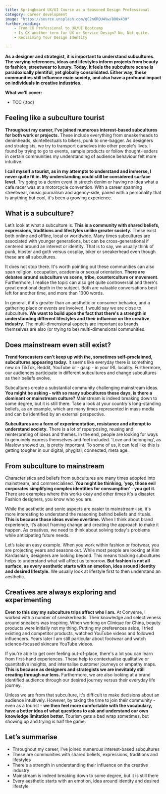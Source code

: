 ```yaml
---
title: Springboard UX/UI Course as a Seasoned Design Professional
category: Career development
image: "https://source.unsplash.com/qC2n6RQU4Vw/800x430"
further_reading:
    - From CX Professional to UX/UI Bootcamp
    - Is CX another term for UX or Service Design? No, Not quite.
    - Reclaiming Your Design Identity
    
---
```


**As a designer and strategist, it is important to understand subcultures. The varying references, ideas and lifestyles inform projects from beauty to fashion, streetwear to luxury. Today, it feels the subculture scene is paradoxically plentiful, yet globally consolidated. Either way, these communities still influence main society, and also have a profound impact on individuals in creative industries.**

**What we'll cover:**
* TOC
{:toc}

## Feeling like a subculture tourist

**Throughout my career, I've joined numerous interest-based subcultures for both work or projects.** These include everything from sneakerheads to denimheads, skintellectuals to bikers, punk to one-bagger. As designers and strategists, we try to transport ourselves into other people's lives. I found by trying to go to events, sample products or follow thought-leaders in certain communities my understanding of audience behaviour felt more intuitive.

**I call myself a tourist, as in my attempts to understand and immerse, I never quite fit in. My understanding could still be considered surface level.** Try going to a denim event in stretch denim or having no idea what a cafe racer was at a motorcycle convention. With a career spanning streetwear, music journalism and agency-side, paired with a personality that is anything but cool, it's been a growing experience.

## What is a subculture?

Let’s look at what a subculture is. **This is a community with shared beliefs, expressions, traditions and lifestyles unlike greater society.** These exist both online and offline, local or worldwide. Many times subcultures are associated with younger generations, but can be cross-generational if centered around an interest or identity. That is to say, we usually think of punk, hipster and goth versus cosplay, biker or sneakerhead even though these are all subcultures. 

It does not stop there. It's worth pointing out these communities can also span religion, occupation, academia or sexual orientation. **There are debates around subculture vs scene, tribe, counterculture or movement.** Furthermore, I realise the topic can also get quite controversial and there's great emotional depth in the subject. Both are valuable conversations best left for another time, and more than 1000 words. 

In general, if it's greater than an aesthetic or consumer behavior, and a gathering place or events are involved, I would say we are close to subculture. **We want to build upon the fact that there's a strength in understanding different lifestyles and their influence on the creative industry.** The multi-dimensional aspects are important as brands themselves are also (or trying to be) multi-dimensional communities.  

## Does mainstream even still exist?

**Trend forecasters can't keep up with the, sometimes self-proclaimed, subcultures appearing today.** It seems like everyday there is something new on TikTok, Reddit, YouTube or - gasp - in your IRL locality. Furthermore, our audiences participate in different subcultures and change subcultures as their beliefs evolve. 

Subcultures create a substantial community challenging mainstream ideas. **You might be asking - with so many subcultures these days, is there a dominant or mainstream culture?** Mainstream is indeed breaking down to some degree, but it is still there. Take a look at your country's long-standing beliefs, as an example, which are many times represented in mass media and can be identified by an external perspective. 
 
**Subcultures are a form of experimentation, resistance and attempt to understand society.** There is a lot of repurposing, reusing and reinterpreting of ideas and themes. In the end, people are looking for ways to genuinely express themselves and feel included. 'Love and belonging', as Maslow showed us, is pretty important. To some of us, it can feel like this is getting tougher in our digital, phygital, connected, meta age.

## From subculture to mainstream

Characteristics and beliefs from subcultures are many times adopted into mainstream, and commercialised. **You might be thinking, 'yep, those evil corporates simplifying complex identities for consumption' - you got it.** There are examples where this works okay and other times it's a disaster. Fashion designers, you know who you are.

While the aesthetic and sonic aspects are easier to mainstream-ise, it's more interesting to understand the reasoning behind beliefs and rituals. **This is because those ideas evolve overtime.** When I think about brand experience, it’s about framing change and creating the approach to make it happen. As creatives, we need to think about solving today's problems while anticipating future needs.

Let’s take an easy example. When you work within fashion or footwear, you are projecting years and seasons out. While most people are looking at Kim Kardashian, designers are looking beyond. This means tracking subcultures helps to understand what will affect us tomorrow. **But fashion is not all surface, as every aesthetic starts with an emotion, idea around identity and desired lifestyle.** We usually look at lifestyle first to then understand an aesthetic.

## Creatives are always exploring and experimenting

**Even to this day my subculture trips affect who I am.** At Converse, I worked with a number of sneakerheads. Their knowledge and selectiveness around sneakers was inspiring. When working on Clinique for China, beauty products were initially not my thing. Putting my preferences aside, I tried existing and competitor products, watched YouTube videos and followed influencers. Years later I am still particular about footwear and watch science-focused skincare YouTube videos. 

If you're able to get over feeling out-of-place, there's a lot you can learn from first-hand experiences. These help to contextualise qualitative or quantitative insights, and internalise customer journeys or empathy maps. **This is because as designers and strategists we are inevitably still creating through our lens.** Furthermore, we are also looking at a brand identified audience through our desired journey versus their everyday life journey.

Unless we are from that subculture, it's difficult to make decisions about an audience intuitively. However, by taking the time to join their community - even as a tourist - **we then feel more comfortable with the vocabulary, have a better idea of what questions to ask and understand our own knowledge limitation better.** Tourism gets a bad wrap sometimes, but showing up and trying is half the game. 

## Let’s summarise

- Throughout my career, I've joined numerous interest-based subcultures
- These are communities with shared beliefs, expressions, traditions and lifestyles
- There's a strength in understanding their influence on the creative industry
- Mainstream is indeed breaking down to some degree, but it is still there
- Every aesthetic starts with an emotion, idea around identity and desired lifestyle
